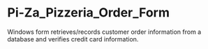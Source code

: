 # Pi-Za_Pizzeria_Order_Form
Windows form retrieves/records customer order information from a database and verifies credit card information.
